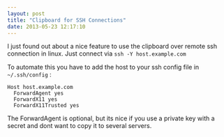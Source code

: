 ```yaml
---
layout: post
title: "Clipboard for SSH Connections"
date: 2013-05-23 12:17:10
---
```

I just found out about a nice feature to use the clipboard over remote ssh connection in linux. Just connect via `ssh -Y host.example.com` 

To automate this you have to add the host to your ssh config file in `~/.ssh/config` :

```
Host host.example.com
  ForwardAgent yes
  ForwardX11 yes
  ForwardX11Trusted yes
```

The ForwardAgent is optional, but its nice if you use a private key with a secret and dont want to copy it to several servers.
  

